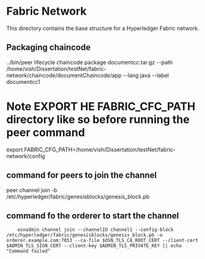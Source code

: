 # Fabric Network
This directory contains the base structure for a Hyperledger Fabric network.


## Packaging chaincode 
../bin/peer lifecycle chaincode package documentcc.tar.gz --path /home/vish/Dissertation/testNet/fabric-network/chaincode/documentChaincode/app --lang java --label documentcc1

# Note EXPORT HE FABRIC_CFC_PATH directory like so before running the peer command 
export FABRIC_CFG_PATH=/home/vish/Dissertation/testNet/fabric-network/config

## command for peers to join the channel 
peer channel join -b /etc/hyperledger/fabric/genesisblocks/genesis_block.pb

## command fo the orderer to start the channel
        osnadmin channel join --channelID channel1 --config-block /etc/hyperledger/fabric/genesisblocks/genesis_block.pb -o orderer.example.com:7053 --ca-file $OSN_TLS_CA_ROOT_CERT --client-cert $ADMIN_TLS_SIGN_CERT --client-key $ADMIN_TLS_PRIVATE_KEY || echo "Command failed"

